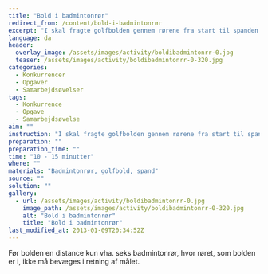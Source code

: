 ```yaml
---
title: "Bold i badmintonrør"
redirect_from: /content/bold-i-badmintonrør
excerpt: "I skal fragte golfbolden gennem rørene fra start til spanden. Man må ikke flytte sig, mens man har bolden i sit rør. Så I står på ene lang række og sender bolden gennem rørene og bagerste mand flytter sig hele tiden om foran, så man er klar til at modtage bolden. Opgaven er løst når bolden - uden at I har rørt den - er kommet fra start til spanden. Hvis man ikke rammer spanden er det forfra igen. Og det samme er gældende, hvis man taber bolden undervejs."
language: da
header:
  overlay_image: /assets/images/activity/boldibadmintonrr-0.jpg
  teaser: /assets/images/activity/boldibadmintonrr-0-320.jpg
categories:
  - Konkurrencer
  - Opgaver
  - Samarbejdsøvelser
tags:
  - Konkurrence
  - Opgave
  - Samarbejdsøvelse
aim: ""
instruction: "I skal fragte golfbolden gennem rørene fra start til spanden. Man må ikke flytte sig, mens man har bolden i sit rør. Så I står på ene lang række og sender bolden gennem rørene og bagerste mand flytter sig hele tiden om foran, så man er klar til at modtage bolden. Opgaven er løst når bolden - uden at I har rørt den - er kommet fra start til spanden. Hvis man ikke rammer spanden er det forfra igen. Og det samme er gældende, hvis man taber bolden undervejs."
preparation: ""
preparation_time: ""
time: "10 - 15 minutter"
where: ""
materials: "Badmintonrør, golfbold, spand"
source: ""
solution: ""
gallery:
  - url: /assets/images/activity/boldibadmintonrr-0.jpg
    image_path: /assets/images/activity/boldibadmintonrr-0-320.jpg
    alt: "Bold i badmintonrør"
    title: "Bold i badmintonrør"
last_modified_at: 2013-01-09T20:34:52Z
---
```

Før bolden en distance kun vha. seks badmintonrør, hvor røret, som bolden er i, ikke må bevæges i retning af målet.
